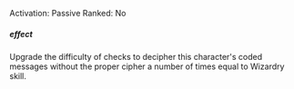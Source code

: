 Activation: Passive
Ranked: No
##### effect
Upgrade the difficulty of checks to decipher
this character's coded messages without the
proper cipher a number of times equal to
Wizardry skill.